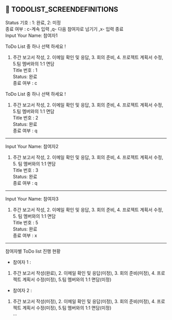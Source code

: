 ## 🚀 TODOLIST_SCREENDEFINITIONS

Status 기호 : 1: 완료, 2: 미정 <br>
종료 여부 : c-계속 입력 ,q- 다음 참여자로 넘기기 ,x- 입력 종료  <br>
Input Your Name:  참여자1

ToDo List 중 하나 선택 하세요 ! <br>
1. 주간 보고서 작성, 2. 이메일 확인 및 응답, 3. 회의 준비, 4. 프로젝트 계획서 수정, 5.팀 멤버와의 1:1 면담 <br>
   Title 번호 :  1 <br>
   Status:  완료 <br>
   종료 여부 : c <br>

ToDo List 중 하나 선택 하세요 !<br>
1. 주간 보고서 작성, 2. 이메일 확인 및 응답, 3. 회의 준비, 4. 프로젝트 계획서 수정, 5.팀 멤버와의 1:1 면담 <br>
   Title 번호 :  2<br>
   Status: 완료 <br>
   종료 여부 : q <br>

------------------------
Input Your Name:  참여자2 <br>
1. 주간 보고서 작성, 2. 이메일 확인 및 응답, 3. 회의 준비, 4. 프로젝트 계획서 수정, 5. 팀 멤버와의 1:1 면담<br>
   Title 번호 : 3 <br>
   Status:  완료 <br>
   종료 여부 : q <br>

------------------------
Input Your Name:  참여자3
1. 주간 보고서 작성, 2. 이메일 확인 및 응답, 3. 회의 준비, 4. 프로젝트 계획서 수정, 5. 팀 멤버와의 1:1 면담 <br>
   Title 번호 : 5 <br>
   Status: 완료  <br>
   종료 여부 : x <br>

------------------------

참여자별 ToDo list 진행 현황 <br>
- 참여자 1 :
1. 주간 보고서 작성(완료), 2. 이메일 확인 및 응답(미정), 3. 회의 준비(미정), 4. 프로젝트 계획서 수정(미정), 5.팀 멤버와의 1:1 면담(미정)<br>
- 참여자 2 :
1. 주간 보고서 작성(미정), 2. 이메일 확인 및 응답(미정), 3. 회의 준비(미정), 4. 프로젝트 계획서 수정(미정), 5.팀 멤버와의 1:1 면담(미정)<br>
   …

